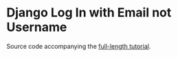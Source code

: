# Django Log In with Email not Username

Source code accompanying the [full-length tutorial](https://wsvincent.com/django-login-with-email-not-username/).
